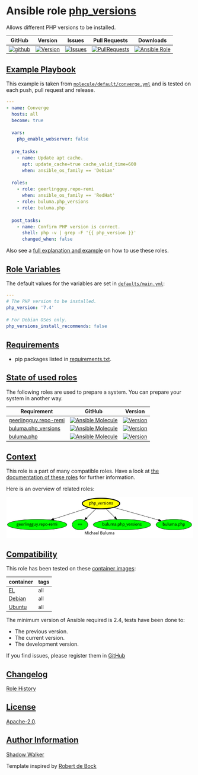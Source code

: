 # Ansible role [php_versions](https://galaxy.ansible.com/ui/standalone/roles/buluma/php_versions/documentation)

Allows different PHP versions to be installed.

|GitHub|Version|Issues|Pull Requests|Downloads|
|------|-------|------|-------------|---------|
|[![github](https://github.com/buluma/ansible-role-php_versions/actions/workflows/molecule.yml/badge.svg)](https://github.com/buluma/ansible-role-php_versions/actions/workflows/molecule.yml)|[![Version](https://img.shields.io/github/release/buluma/ansible-role-php_versions.svg)](https://github.com/buluma/ansible-role-php_versions/releases/)|[![Issues](https://img.shields.io/github/issues/buluma/ansible-role-php_versions.svg)](https://github.com/buluma/ansible-role-php_versions/issues/)|[![PullRequests](https://img.shields.io/github/issues-pr-closed-raw/buluma/ansible-role-php_versions.svg)](https://github.com/buluma/ansible-role-php_versions/pulls/)|[![Ansible Role](https://img.shields.io/ansible/role/d/buluma/php_versions)](https://galaxy.ansible.com/ui/standalone/roles/buluma/php_versions/documentation)|

## [Example Playbook](#example-playbook)

This example is taken from [`molecule/default/converge.yml`](https://github.com/buluma/ansible-role-php_versions/blob/master/molecule/default/converge.yml) and is tested on each push, pull request and release.

```yaml
---
- name: Converge
  hosts: all
  become: true

  vars:
    php_enable_webserver: false

  pre_tasks:
    - name: Update apt cache.
      apt: update_cache=true cache_valid_time=600
      when: ansible_os_family == 'Debian'

  roles:
    - role: geerlingguy.repo-remi
      when: ansible_os_family == 'RedHat'
    - role: buluma.php_versions
    - role: buluma.php

  post_tasks:
    - name: Confirm PHP version is correct.
      shell: php -v | grep -F '{{ php_version }}'
      changed_when: false
```

Also see a [full explanation and example](https://buluma.github.io/how-to-use-these-roles.html) on how to use these roles.

## [Role Variables](#role-variables)

The default values for the variables are set in [`defaults/main.yml`](https://github.com/buluma/ansible-role-php_versions/blob/master/defaults/main.yml):

```yaml
---
# The PHP version to be installed.
php_version: '7.4'

# For Debian OSes only.
php_versions_install_recommends: false
```

## [Requirements](#requirements)

- pip packages listed in [requirements.txt](https://github.com/buluma/ansible-role-php_versions/blob/master/requirements.txt).

## [State of used roles](#state-of-used-roles)

The following roles are used to prepare a system. You can prepare your system in another way.

| Requirement | GitHub | Version |
|-------------|--------|--------|
|[geerlingguy.repo-remi](https://galaxy.ansible.com/buluma/geerlingguy.repo-remi)|[![Ansible Molecule](https://github.com/buluma/geerlingguy.repo-remi/actions/workflows/molecule.yml/badge.svg)](https://github.com/buluma/geerlingguy.repo-remi/actions/workflows/molecule.yml)|[![Version](https://img.shields.io/github/release/buluma/geerlingguy.repo-remi.svg)](https://github.com/shadowwalker/geerlingguy.repo-remi)|
|[buluma.php_versions](https://galaxy.ansible.com/buluma/php_versions)|[![Ansible Molecule](https://github.com/buluma/ansible-role-php_versions/actions/workflows/molecule.yml/badge.svg)](https://github.com/buluma/ansible-role-php_versions/actions/workflows/molecule.yml)|[![Version](https://img.shields.io/github/release/buluma/ansible-role-php_versions.svg)](https://github.com/shadowwalker/ansible-role-php_versions)|
|[buluma.php](https://galaxy.ansible.com/buluma/php)|[![Ansible Molecule](https://github.com/buluma/ansible-role-php/actions/workflows/molecule.yml/badge.svg)](https://github.com/buluma/ansible-role-php/actions/workflows/molecule.yml)|[![Version](https://img.shields.io/github/release/buluma/ansible-role-php.svg)](https://github.com/shadowwalker/ansible-role-php)|

## [Context](#context)

This role is a part of many compatible roles. Have a look at [the documentation of these roles](https://buluma.github.io/) for further information.

Here is an overview of related roles:

![dependencies](https://raw.githubusercontent.com/buluma/ansible-role-php_versions/png/requirements.png "Dependencies")

## [Compatibility](#compatibility)

This role has been tested on these [container images](https://hub.docker.com/u/buluma):

|container|tags|
|---------|----|
|[EL](https://hub.docker.com/repository/docker/buluma/enterpriselinux/general)|all|
|[Debian](https://hub.docker.com/repository/docker/buluma/debian/general)|all|
|[Ubuntu](https://hub.docker.com/repository/docker/buluma/ubuntu/general)|all|

The minimum version of Ansible required is 2.4, tests have been done to:

- The previous version.
- The current version.
- The development version.

If you find issues, please register them in [GitHub](https://github.com/buluma/ansible-role-php_versions/issues)

## [Changelog](#changelog)

[Role History](https://github.com/buluma/ansible-role-php_versions/blob/master/CHANGELOG.md)

## [License](#license)

[Apache-2.0](https://github.com/buluma/ansible-role-php_versions/blob/master/LICENSE).

## [Author Information](#author-information)

[Shadow Walker](https://buluma.github.io/)


Template inspired by [Robert de Bock](https://github.com/robertdebock)
